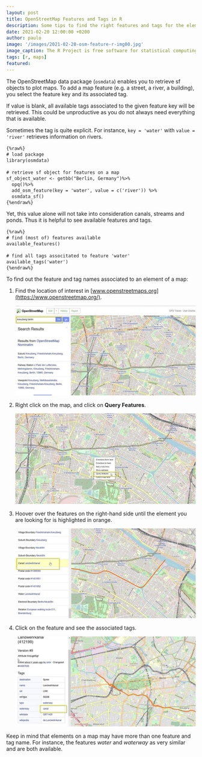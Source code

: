```yaml
---
layout: post
title: OpenStreetMap Features and Tags in R
description: Some tips to find the right features and tags for the elements you are mapping in R
date: 2021-02-20 12:00:00 +0200
author: paulo
image: '/images/2021-02-20-osm-feature-r-img00.jpg'
image_caption: The R Project is free software for statistical computing
tags: [r, maps]
featured: 
---
```


The OpenStreetMap data package (`osmdata`) enables you to retrieve sf objects to plot maps. To add a map feature (e.g. a street, a river, a building), you select the feature key and its associated tag.  


If value is blank, all available tags associated to the given feature key will be retrieved. This could be unproductive as you do not always need everything that is available.  

Sometimes the tag is quite explicit. For instance, `key = 'water'` with `value = 'river'` retrieves information on rivers.

	{%raw%}
	# load package
	library(osmdata)

	# retrieve sf object for features on a map
	sf_object_water <- getbb("Berlin, Germany")%>%
	  opq()%>%
	  add_osm_feature(key = 'water', value = c('river')) %>%
	  osmdata_sf()
	{%endraw%}
 
 Yet, this value alone will not take into consideration canals, streams and ponds. Thus it is helpful to see available features and tags.

	{%raw%}
	# find (most of) features available
	available_features()

	# find all tags associtated to feature 'water'
	available_tags('water')
	{%endraw%}
 

To find out the feature and tag names associated to an element of a map:   

1. Find the location of interest in [www.openstreetmaps.org](https://www.openstreetmap.org/).  

	![2021-02-20-osm-feature-r-img01](/images/2021-02-20-osm-feature-r-img01.jpg)
 
2. Right click on the map, and click on **Query Features**.  

	![2021-02-20-osm-feature-r-img02](/images/2021-02-20-osm-feature-r-img02.jpg)

3. Hoover over the features on the right-hand side until the element you are looking for is highlighted in orange.  

	![2021-02-20-osm-feature-r-img03](/images/2021-02-20-osm-feature-r-img03.jpg)
 
4. Click on the feature and see the associated tags.  

	![2021-02-20-osm-feature-r-img04](/images/2021-02-20-osm-feature-r-img04.jpg)
 
Keep in mind that elements on a map may have more than one feature and tag name. For instance, the features *water* and *waterway* as very similar and are both available. 

